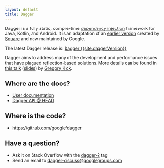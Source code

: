 ```yaml
---
layout: default
title: Dagger
---
```

Dagger is a fully static, compile-time [dependency injection][DI] framework for
Java, Kotlin, and Android. It is an adaptation of an
[earlier version](https://github.com/square/dagger) created by
[Square] and now maintained by Google.


The latest Dagger release is: <a href="https://github.com/google/dagger/releases/latest">Dagger {{site.daggerVersion}}</a>

Dagger aims to address many of the development and performance issues that have
plagued reflection-based solutions. More details can be found in
[this talk][dagger-talk-video] ([slides][dagger-talk-slides]) by
[Gregory Kick][gak].
## Where are the docs?

* [User documentation](users-guide)
* [Dagger API @ HEAD][api-docs]

## Where is the code?

* <https://github.com/google/dagger>

## Have a question?

* Ask it on Stack Overflow with the [dagger-2][stack-overflow] tag
* Send an email to [dagger-discuss@googlegroups.com][dagger-discuss]

<!-- References -->

[api-docs]: https://dagger.dev/api/latest/
[DI]: http://en.wikipedia.org/wiki/Dependency_injection
[dagger-talk-video]: https://www.youtube.com/watch?v=oK_XtfXPkqw
[dagger-discuss]: https://groups.google.com/forum/#!forum/dagger-discuss
[dagger-github]: https://github.com/google/dagger
[dagger-talk-slides]: https://docs.google.com/presentation/d/1fby5VeGU9CN8zjw4lAb2QPPsKRxx6mSwCe9q7ECNSJQ/pub?start=false&loop=false&delayms=3000
[Square]: http://square.github.io/
[stack-overflow]: http://stackoverflow.com/questions/tagged/dagger-2
[gak]: https://twitter.com/gk5885
